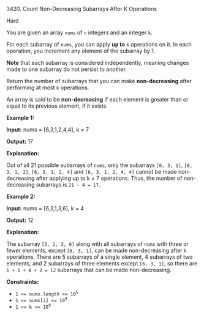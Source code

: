 3420\. Count Non-Decreasing Subarrays After K Operations

Hard

You are given an array `nums` of `n` integers and an integer `k`.

For each subarray of `nums`, you can apply **up to** `k` operations on it. In each operation, you increment any element of the subarray by 1.

**Note** that each subarray is considered independently, meaning changes made to one subarray do not persist to another.

Return the number of subarrays that you can make **non-decreasing** after performing at most `k` operations.

An array is said to be **non-decreasing** if each element is greater than or equal to its previous element, if it exists.

**Example 1:**

**Input:** nums = [6,3,1,2,4,4], k = 7

**Output:** 17

**Explanation:**

Out of all 21 possible subarrays of `nums`, only the subarrays `[6, 3, 1]`, `[6, 3, 1, 2]`, `[6, 3, 1, 2, 4]` and `[6, 3, 1, 2, 4, 4]` cannot be made non-decreasing after applying up to k = 7 operations. Thus, the number of non-decreasing subarrays is `21 - 4 = 17`.

**Example 2:**

**Input:** nums = [6,3,1,3,6], k = 4

**Output:** 12

**Explanation:**

The subarray `[3, 1, 3, 6]` along with all subarrays of `nums` with three or fewer elements, except `[6, 3, 1]`, can be made non-decreasing after `k` operations. There are 5 subarrays of a single element, 4 subarrays of two elements, and 2 subarrays of three elements except `[6, 3, 1]`, so there are `1 + 5 + 4 + 2 = 12` subarrays that can be made non-decreasing.

**Constraints:**

*   <code>1 <= nums.length <= 10<sup>5</sup></code>
*   <code>1 <= nums[i] <= 10<sup>9</sup></code>
*   <code>1 <= k <= 10<sup>9</sup></code>